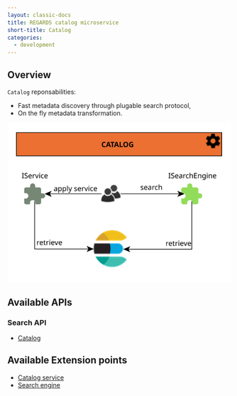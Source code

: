 ```yaml
---
layout: classic-docs
title: REGARDS catalog microservice
short-title: Catalog
categories:
  - development
---
```


## Overview

`Catalog` reponsabilities:

* Fast metadata discovery through plugable search protocol,
* On the fly metadata transformation.

![Store plugins](/assets/schemas/microservices/catalog.svg)

## Available APIs

### Search API

* [Catalog](/development/regards/catalog/api/search-api/)

## Available Extension points

* [Catalog service](/development/regards/catalog/plugins/catalog-service-plugins/)
* [Search engine](/development/regards/catalog/plugins/search-engine-plugins/)
